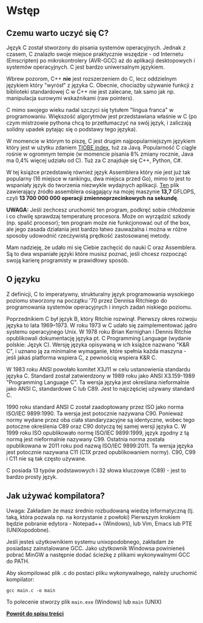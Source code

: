 # Wstęp

## Czemu warto uczyć się C?

Język C został stworzony do pisania systemów operacyjnych. Jednak z czasem, C znalazło swoje miejsce praktycznie wszędzie - od Internetu (Emscripten) po mikrokontrolery (AVR-GCC) aż do aplikacji desktopowych i systemów operacyjnych. C jest bardzo uniwersalnym językiem.

Wbrew pozorom, C++ **nie** jest rozszerzeniem do C, lecz oddzielnym językiem który "wyrósł" z języka C. Obecnie, chociażby używanie funkcji z biblioteki standardowej C w C++ nie jest zalecane, tak samo jak np. manipulacja surowymi wskaźnikami (raw pointers).

C mimo swojego wieku nadal szczyci się tytułem "lingua franca" w programowaniu. Większość algorytmów jest przedstawiana właśnie w C (po czym mistrzowie pythona chcą to przetłumaczyć na swój język, i zaliczają solidny upadek pytając się o podstawy tego języka).

W momencie w którym to piszę, C jest drugim najpopularniejszym językiem który jest w użytku zdaniem [TIOBE index](https://www.tiobe.com/tiobe-index/), tuż za Javą. Popularność C ciągle rośnie w ogromnym tempie (w momencie pisania 8% zmiany rocznie, Java ma 0,4% więcej udziału od C). Tuż za C znajduje się C++, Python, C#.

W tej książce przedstawię również język Assemblera który nie jest już tak popularny (16 miejsce w rankingu, dwa miejsca przed Go), mimo to jest to wspaniały język do tworzenia niezwykle wydajnych aplikacji. [Ten](speed.asm) plik zawierający źródło assemblera osiągający na mojej maszynie **13,7** GFLOPS, czyli **13 700 000 000 operacji zmiennoprzecinkowych na sekundę**.

**UWAGA:** Jeśli zechcesz uruchomić ten program, podkręć sobie chłodzenie i co chwilę sprawdzaj temperaturę procesora. Może on wyrządzić szkody (np. spalić procesor); ten program może nie funkcjonować out of the box, ale jego zasada działania jest bardzo łatwo zauważalna i można w różne sposoby udowodnić rzeczywistą prędkość zastosowanej metody.

Mam nadzieję, że udało mi się Ciebie zachęcić do nauki C oraz Assemblera. Są to dwa wspaniałe języki które musisz poznać, jeśli chcesz rozpocząć swoją karierę programisty w prawidłowy sposób.

## O języku

Z definicji, C to imperatywny, strukturalny język programowania wysokiego poziomu stworzony na początku '70 przez Dennisa Ritchiego do programowania systemów operacyjnych i innych zadań niskiego poziomu.

Poprzednikiem C był język B, który Ritchie rozwinął. Pierwszy okres rozwoju języka to lata 1969–1973. W roku 1973 w C udało się zaimplementować jądro systemu operacyjnego Unix. W 1978 roku Brian Kernighan i Dennis Ritchie opublikowali dokumentację języka pt. C Programming Language (wydanie polskie: Język C). Wersję języka opisywaną w ich książce nazwano "K&R C", i uznano ją za minimalne wymaganie, które spełnia każda maszyna - jeśli jakaś platforma wspiera C, z pewnością wspiera K&R C.

W 1983 roku ANSI powołało komitet X3J11 w celu ustanowienia standardu języka C. Standard został zatwierdzony w 1989 roku jako ANSI X3.159-1989 "Programming Language C". Ta wersja języka jest określana nieformalnie jako ANSI C, standardowe C lub C89. Jest to najczęściej używany standard C.

1990 roku standard ANSI C został zaadoptowany przez ISO jako norma ISO/IEC 9899:1990. Ta wersja jest potocznie nazywana C90. Ponieważ normy wydane przez oba ciała standaryzacyjne są identyczne, wobec tego potoczne określenia C89 oraz C90 dotyczą tej samej wersji języka C. W 1999 roku ISO opublikowało normę ISO/IEC 9899:1999, język zgodny z tą normą jest nieformalnie nazywany C99. Ostatnia norma została opublikowana w 2011 roku pod nazwą ISO/IEC 9899:2011. Ta wersja języka jest potocznie nazywana C11 (C1X przed opublikowaniem normy). C90, C99 i C11 nie są tak często używane.

C posiada 13 typów podstawowych i 32 słowa kluczowye (C89) - jest to bardzo prosty język.

## Jak używać kompilatora?

Uwaga: Zakładam że masz średnio rozbudowaną wiedzę informatyczną (tj. taką, która pozwala np. na korzystanie z powłoki)
Pierwszym krokiem będzie pobranie edytora - Notepad++ (Windows), lub Vim, Emacs lub PTE (UNIXopodobne).

Jeśli jesteś użytkownikiem systemu unixopodobnego, zakładam że posiadasz zainstalowane GCC.
Jako użytkownik Windowsa powinieneś pobrać MinGW a następnie dodać ścieżkę z plikami wykonywalnymi GCC do PATH.

Aby skompilować plik .c do postaci pliku wykonywalnego, należy uruchomić kompilator:

```
gcc main.c -o main
```

To polecenie stworzy plik `main.exe` (Windows) lub `main` (UNIX)

**[Powrót do spisu treści](..)**
